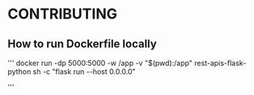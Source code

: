 # CONTRIBUTING

## How to run Dockerfile locally

'''
docker run -dp 5000:5000 -w /app -v "$(pwd):/app" rest-apis-flask-python sh -c "flask run --host 0.0.0.0"

'''